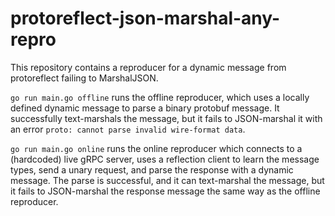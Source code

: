 # protoreflect-json-marshal-any-repro

This repository contains a reproducer for a dynamic message from protoreflect failing to MarshalJSON.

`go run main.go offline` runs the offline reproducer, which uses a locally defined dynamic message
to parse a binary protobuf message.
It successfully text-marshals the message, but it fails to JSON-marshal it with an error
`proto: cannot parse invalid wire-format data`.

`go run main.go online` runs the online reproducer which connects to a (hardcoded) live gRPC server,
uses a reflection client to learn the message types, send a unary request,
and parse the response with a dynamic message.
The parse is successful, and it can text-marshal the message,
but it fails to JSON-marshal the response message the same way as the offline reproducer.
